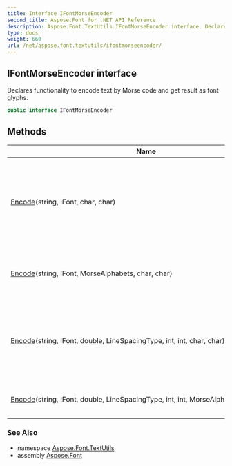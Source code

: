```yaml
---
title: Interface IFontMorseEncoder
second_title: Aspose.Font for .NET API Reference
description: Aspose.Font.TextUtils.IFontMorseEncoder interface. Declares functionality to encode text by Morse code and get result as font glyphs
type: docs
weight: 660
url: /net/aspose.font.textutils/ifontmorseencoder/
---
```

## IFontMorseEncoder interface

Declares functionality to encode text by Morse code and get result as font glyphs.

```csharp
public interface IFontMorseEncoder
```

## Methods

| Name | Description |
| --- | --- |
| [Encode](../../aspose.font.textutils/ifontmorseencoder/encode/#encode_1)(string, IFont, char, char) | Encodes text in Morse code and returns result as set of glyphs(glyphId). Heuristic analysis is used to calculate the alphabet of the input text. |
| [Encode](../../aspose.font.textutils/ifontmorseencoder/encode/#encode)(string, IFont, MorseAlphabets, char, char) | Encodes text by Morse code and returns result as set of glyphs(glyph identifiers). |
| [Encode](../../aspose.font.textutils/ifontmorseencoder/encode/#encode_3)(string, IFont, double, LineSpacingType, int, int, char, char) | Encodes text in Morse code and draws result in PNG-format. Heuristic analysis is used to calculate the alphabet of the input text. |
| [Encode](../../aspose.font.textutils/ifontmorseencoder/encode/#encode_2)(string, IFont, double, LineSpacingType, int, int, MorseAlphabets, char, char) | Encodes text by Morse code and draws result in PNG-format. |

### See Also

* namespace [Aspose.Font.TextUtils](../../aspose.font.textutils/)
* assembly [Aspose.Font](../../)


